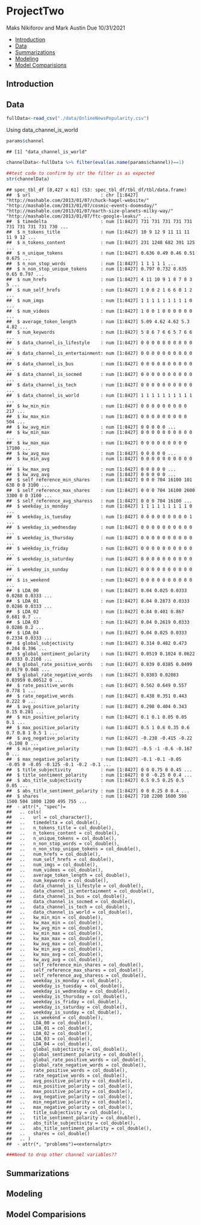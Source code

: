 ProjectTwo
================
Maks Nikiforov and Mark Austin
Due 10/31/2021

-   [Introduction](#introduction)
-   [Data](#data)
-   [Summarizations](#summarizations)
-   [Modeling](#modeling)
-   [Model Comparisions](#model-comparisions)

## Introduction

## Data

``` r
fullData<-read_csv("./data/OnlineNewsPopularity.csv")
```

Using data\_channel\_is\_world

``` r
params$channel
```

    ## [1] "data_channel_is_world"

``` r
channelData<-fullData %>% filter(eval(as.name(params$channel))==1) 

##test code to confirm by str the filter is as expected
str(channelData)
```

    ## spec_tbl_df [8,427 x 61] (S3: spec_tbl_df/tbl_df/tbl/data.frame)
    ##  $ url                          : chr [1:8427] "http://mashable.com/2013/01/07/chuck-hagel-website/" "http://mashable.com/2013/01/07/cosmic-events-doomsday/" "http://mashable.com/2013/01/07/earth-size-planets-milky-way/" "http://mashable.com/2013/01/07/ftc-google-leaks/" ...
    ##  $ timedelta                    : num [1:8427] 731 731 731 731 731 731 731 731 731 730 ...
    ##  $ n_tokens_title               : num [1:8427] 10 9 12 9 11 11 11 11 9 12 ...
    ##  $ n_tokens_content             : num [1:8427] 231 1248 682 391 125 ...
    ##  $ n_unique_tokens              : num [1:8427] 0.636 0.49 0.46 0.51 0.675 ...
    ##  $ n_non_stop_words             : num [1:8427] 1 1 1 1 1 ...
    ##  $ n_non_stop_unique_tokens     : num [1:8427] 0.797 0.732 0.635 0.65 0.797 ...
    ##  $ num_hrefs                    : num [1:8427] 4 11 10 9 1 8 7 8 3 5 ...
    ##  $ num_self_hrefs               : num [1:8427] 1 0 0 2 1 6 6 0 1 2 ...
    ##  $ num_imgs                     : num [1:8427] 1 1 1 1 1 1 1 1 1 0 ...
    ##  $ num_videos                   : num [1:8427] 1 0 0 1 0 0 0 0 0 0 ...
    ##  $ average_token_length         : num [1:8427] 5.09 4.62 4.62 5.3 4.82 ...
    ##  $ num_keywords                 : num [1:8427] 5 8 6 7 6 6 5 7 6 6 ...
    ##  $ data_channel_is_lifestyle    : num [1:8427] 0 0 0 0 0 0 0 0 0 0 ...
    ##  $ data_channel_is_entertainment: num [1:8427] 0 0 0 0 0 0 0 0 0 0 ...
    ##  $ data_channel_is_bus          : num [1:8427] 0 0 0 0 0 0 0 0 0 0 ...
    ##  $ data_channel_is_socmed       : num [1:8427] 0 0 0 0 0 0 0 0 0 0 ...
    ##  $ data_channel_is_tech         : num [1:8427] 0 0 0 0 0 0 0 0 0 0 ...
    ##  $ data_channel_is_world        : num [1:8427] 1 1 1 1 1 1 1 1 1 1 ...
    ##  $ kw_min_min                   : num [1:8427] 0 0 0 0 0 0 0 0 0 217 ...
    ##  $ kw_max_min                   : num [1:8427] 0 0 0 0 0 0 0 0 0 504 ...
    ##  $ kw_avg_min                   : num [1:8427] 0 0 0 0 0 ...
    ##  $ kw_min_max                   : num [1:8427] 0 0 0 0 0 0 0 0 0 0 ...
    ##  $ kw_max_max                   : num [1:8427] 0 0 0 0 0 0 0 0 0 17100 ...
    ##  $ kw_avg_max                   : num [1:8427] 0 0 0 0 0 ...
    ##  $ kw_min_avg                   : num [1:8427] 0 0 0 0 0 0 0 0 0 0 ...
    ##  $ kw_max_avg                   : num [1:8427] 0 0 0 0 0 ...
    ##  $ kw_avg_avg                   : num [1:8427] 0 0 0 0 0 ...
    ##  $ self_reference_min_shares    : num [1:8427] 0 0 0 704 16100 101 638 0 0 3100 ...
    ##  $ self_reference_max_shares    : num [1:8427] 0 0 0 704 16100 2600 3300 0 0 3100 ...
    ##  $ self_reference_avg_sharess   : num [1:8427] 0 0 0 704 16100 ...
    ##  $ weekday_is_monday            : num [1:8427] 1 1 1 1 1 1 1 1 1 0 ...
    ##  $ weekday_is_tuesday           : num [1:8427] 0 0 0 0 0 0 0 0 0 1 ...
    ##  $ weekday_is_wednesday         : num [1:8427] 0 0 0 0 0 0 0 0 0 0 ...
    ##  $ weekday_is_thursday          : num [1:8427] 0 0 0 0 0 0 0 0 0 0 ...
    ##  $ weekday_is_friday            : num [1:8427] 0 0 0 0 0 0 0 0 0 0 ...
    ##  $ weekday_is_saturday          : num [1:8427] 0 0 0 0 0 0 0 0 0 0 ...
    ##  $ weekday_is_sunday            : num [1:8427] 0 0 0 0 0 0 0 0 0 0 ...
    ##  $ is_weekend                   : num [1:8427] 0 0 0 0 0 0 0 0 0 0 ...
    ##  $ LDA_00                       : num [1:8427] 0.04 0.025 0.0333 0.0288 0.0333 ...
    ##  $ LDA_01                       : num [1:8427] 0.04 0.2873 0.0333 0.0286 0.0333 ...
    ##  $ LDA_02                       : num [1:8427] 0.84 0.401 0.867 0.681 0.7 ...
    ##  $ LDA_03                       : num [1:8427] 0.04 0.2619 0.0333 0.0286 0.2 ...
    ##  $ LDA_04                       : num [1:8427] 0.04 0.025 0.0333 0.2334 0.0333 ...
    ##  $ global_subjectivity          : num [1:8427] 0.314 0.482 0.473 0.284 0.396 ...
    ##  $ global_sentiment_polarity    : num [1:8427] 0.0519 0.1024 0.0622 0.0333 0.2108 ...
    ##  $ global_rate_positive_words   : num [1:8427] 0.039 0.0385 0.0499 0.0179 0.048 ...
    ##  $ global_rate_negative_words   : num [1:8427] 0.0303 0.02083 0.03959 0.00512 0 ...
    ##  $ rate_positive_words          : num [1:8427] 0.562 0.649 0.557 0.778 1 ...
    ##  $ rate_negative_words          : num [1:8427] 0.438 0.351 0.443 0.222 0 ...
    ##  $ avg_positive_polarity        : num [1:8427] 0.298 0.404 0.343 0.15 0.281 ...
    ##  $ min_positive_polarity        : num [1:8427] 0.1 0.1 0.05 0.05 0.1 ...
    ##  $ max_positive_polarity        : num [1:8427] 0.5 1 0.6 0.35 0.6 0.7 0.8 1 0.5 1 ...
    ##  $ avg_negative_polarity        : num [1:8427] -0.238 -0.415 -0.22 -0.108 0 ...
    ##  $ min_negative_polarity        : num [1:8427] -0.5 -1 -0.6 -0.167 0 ...
    ##  $ max_negative_polarity        : num [1:8427] -0.1 -0.1 -0.05 -0.05 0 -0.05 -0.125 -0.1 -0.2 -0.1 ...
    ##  $ title_subjectivity           : num [1:8427] 0 0 0.75 0 0.45 ...
    ##  $ title_sentiment_polarity     : num [1:8427] 0 0 -0.25 0 0.4 ...
    ##  $ abs_title_subjectivity       : num [1:8427] 0.5 0.5 0.25 0.5 0.05 ...
    ##  $ abs_title_sentiment_polarity : num [1:8427] 0 0 0.25 0 0.4 ...
    ##  $ shares                       : num [1:8427] 710 2200 1600 598 1500 504 1800 1200 495 755 ...
    ##  - attr(*, "spec")=
    ##   .. cols(
    ##   ..   url = col_character(),
    ##   ..   timedelta = col_double(),
    ##   ..   n_tokens_title = col_double(),
    ##   ..   n_tokens_content = col_double(),
    ##   ..   n_unique_tokens = col_double(),
    ##   ..   n_non_stop_words = col_double(),
    ##   ..   n_non_stop_unique_tokens = col_double(),
    ##   ..   num_hrefs = col_double(),
    ##   ..   num_self_hrefs = col_double(),
    ##   ..   num_imgs = col_double(),
    ##   ..   num_videos = col_double(),
    ##   ..   average_token_length = col_double(),
    ##   ..   num_keywords = col_double(),
    ##   ..   data_channel_is_lifestyle = col_double(),
    ##   ..   data_channel_is_entertainment = col_double(),
    ##   ..   data_channel_is_bus = col_double(),
    ##   ..   data_channel_is_socmed = col_double(),
    ##   ..   data_channel_is_tech = col_double(),
    ##   ..   data_channel_is_world = col_double(),
    ##   ..   kw_min_min = col_double(),
    ##   ..   kw_max_min = col_double(),
    ##   ..   kw_avg_min = col_double(),
    ##   ..   kw_min_max = col_double(),
    ##   ..   kw_max_max = col_double(),
    ##   ..   kw_avg_max = col_double(),
    ##   ..   kw_min_avg = col_double(),
    ##   ..   kw_max_avg = col_double(),
    ##   ..   kw_avg_avg = col_double(),
    ##   ..   self_reference_min_shares = col_double(),
    ##   ..   self_reference_max_shares = col_double(),
    ##   ..   self_reference_avg_sharess = col_double(),
    ##   ..   weekday_is_monday = col_double(),
    ##   ..   weekday_is_tuesday = col_double(),
    ##   ..   weekday_is_wednesday = col_double(),
    ##   ..   weekday_is_thursday = col_double(),
    ##   ..   weekday_is_friday = col_double(),
    ##   ..   weekday_is_saturday = col_double(),
    ##   ..   weekday_is_sunday = col_double(),
    ##   ..   is_weekend = col_double(),
    ##   ..   LDA_00 = col_double(),
    ##   ..   LDA_01 = col_double(),
    ##   ..   LDA_02 = col_double(),
    ##   ..   LDA_03 = col_double(),
    ##   ..   LDA_04 = col_double(),
    ##   ..   global_subjectivity = col_double(),
    ##   ..   global_sentiment_polarity = col_double(),
    ##   ..   global_rate_positive_words = col_double(),
    ##   ..   global_rate_negative_words = col_double(),
    ##   ..   rate_positive_words = col_double(),
    ##   ..   rate_negative_words = col_double(),
    ##   ..   avg_positive_polarity = col_double(),
    ##   ..   min_positive_polarity = col_double(),
    ##   ..   max_positive_polarity = col_double(),
    ##   ..   avg_negative_polarity = col_double(),
    ##   ..   min_negative_polarity = col_double(),
    ##   ..   max_negative_polarity = col_double(),
    ##   ..   title_subjectivity = col_double(),
    ##   ..   title_sentiment_polarity = col_double(),
    ##   ..   abs_title_subjectivity = col_double(),
    ##   ..   abs_title_sentiment_polarity = col_double(),
    ##   ..   shares = col_double()
    ##   .. )
    ##  - attr(*, "problems")=<externalptr>

``` r
###Need to drop other channel variables??
```

## Summarizations

## Modeling

## Model Comparisions
